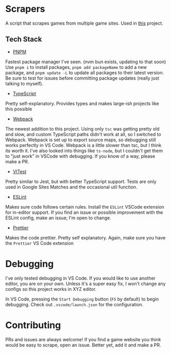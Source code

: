 # Scrapers

A script that scrapes games from multiple game sites. Used in
[this](https://github.com/Wade7wastaken/Website) project.

## Tech Stack

-   [PNPM](https://pnpm.io/)

Fastest package manager I've seen. (nvm bun exists, updating to that soon) Use
`pnpm i` to install packages, `pnpm add packageName` to add a new package, and
`pnpm update -L` to update all packages to their latest version. Be sure to test
for issues before committing package updates (really just talking to myself).

-   [TypeScript](https://www.typescriptlang.org/)

Pretty self-explanatory. Provides types and makes large-ish projects like this
possible

-   [Webpack](https://webpack.js.org/)

The newest addition to this project. Using only `tsc` was getting pretty old and
slow, and custom TypeScript paths didn't work at all, so I switched to Webpack.
Webpack is set up to export source maps, so debugging still works perfectly in
VS Code. Webpack is a little slower than tsc, but I think its worth it. I've
also looked into things like `ts-node`, but I couldn't get them to "just work"
in VSCode with debugging. If you know of a way, please make a PR.

-   [VITest](https://vitest.dev/)

Pretty similar to Jest, but with better TypeScript support. Tests are only used
in Google Sites Matches and the occasional util function.

-   [ESLint](https://eslint.org/)

Makes sure code follows certain rules. Install the `ESLint` VSCode extension for
in-editor support. If you find an issue or possible improvement with the ESLint
config, make an issue; I'm open to change.

-   [Prettier](https://prettier.io/)

Makes the code prettier. Pretty self explanatory. Again, make sure you have the
`Prettier` VS Code extension

# Debugging

I've only tested debugging in VS Code. If you would like to use another editor,
you are on your own. Unless it's a super easy fix, I won't change any configs so
this project works in XYZ editor.

In VS Code, pressing the `Start Debugging` button (`F5` by default) to begin
debugging. Check out `.vscode/launch.json` for the configuration.

# Contributing

PRs and issues are always welcome! If you find a game website you think would be
easy to scrape, open an issue. Better yet, add it and make a PR.
